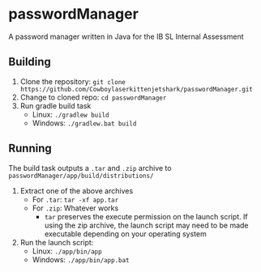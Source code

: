 # passwordManager
A password manager written in Java for the IB SL Internal Assessment

## Building
1. Clone the repository: `git clone https://github.com/Cowboylaserkittenjetshark/passwordManager.git`
2. Change to cloned repo: `cd passwordManager`
3. Run gradle build task
    - Linux: `./gradlew build`
    - Windows: `./gradlew.bat build`
## Running
The build task outputs a `.tar` and `.zip` archive to `passwordManager/app/build/distributions/`
1. Extract one of the above archives
    - For `.tar`: `tar -xf app.tar`
    - For `.zip`: Whatever works
      - `tar` preserves the execute permission on the launch script. If using the zip archive, the launch script may need to be made executable depending on your operating system
2. Run the launch script:
    - Linux: `./app/bin/app`
    - Windows: `./app/bin/app.bat`
